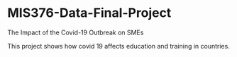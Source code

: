 # MIS376-Data-Final-Project
The Impact of the Covid-19 Outbreak on SMEs



This project shows how covid 19 affects education and training in countries.
